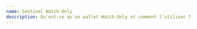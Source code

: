 ```yaml
---
name: Sentinel Watch-Only
description: Qu'est-ce qu'un wallet Watch-Only et comment l'utiliser ?
---
```

